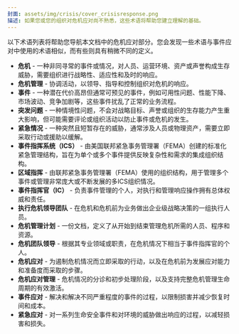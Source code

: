 ```yaml
---
封面: assets/img/crisis/cover_crisisresponse.png
描述: 如果您或您的组织对危机应对尚不熟悉，这些术语将帮助您建立理解的基础。
---
```


以下术语列表将帮助您导航本文档中的危机应对部分。您会发现一些术语与事件应对中使用的术语相似，而有些则具有稍微不同的定义。

- **危机** - 一种非同寻常的事件或情况，对人员、运营环境、资产或声誉构成生存威胁，需要组织进行战略性、适应性和及时的响应。
- **危机管理** - 协调活动，以领导、指导和控制组织对危机的响应。
- **事件** - 一种潜在代价高昂但通常可预见的事件，例如可用性问题、性能下降、市场波动、竞争加剧等，这些事件扰乱了正常的业务流程。
- **突发问题** - 一种情境性问题，不会对战略目标、声誉或组织的生存能力产生重大影响，但可能需要评论或组织活动以防止事件或危机的发生。
- **紧急情况** - 一种突然且短暂存在的威胁，通常涉及人员或物理资产，需要立即采取行动或援助以缓解。
- **事件指挥系统（ICS）** - 由美国联邦紧急事务管理署（FEMA）创建的标准化紧急管理结构，旨在为单个或多个事件提供反映复杂性和需求的集成组织结构。
- **区域指挥** - 由联邦紧急事务管理署（FEMA）使用的组织结构，用于管理多个事件或管理非常庞大或不断发展的多ICS组织情况。
- **事件指挥官（IC）** - 负责事件管理的个人，对执行和管理响应操作拥有总体权威和责任。
- **执行危机领导团队** - 在危机和危机前为业务做出企业级战略决策的一组执行人员。
- **危机管理计划** - 一份文档，定义了从开始到结束管理危机所需的人员、程序和资源。
- **危机团队领导** - 根据其专业领域或职责，在危机情况下相当于事件指挥官的个人。
- **危机应对** - 为遏制危机情况而立即采取的行动，以及在危机前为发展应对能力和准备度而采取的步骤。
- **危机应对管理** - 危机情况的分诊和初步处理阶段，以及支持完整危机管理生命周期的有效激活。
- **事件应对** - 解决和解决不同严重程度的事件的过程，以限制损害并减少恢复时间和成本。
- **紧急应对** - 对一系列生命安全事件和对环境的威胁做出响应的过程，以减轻损害和损失。